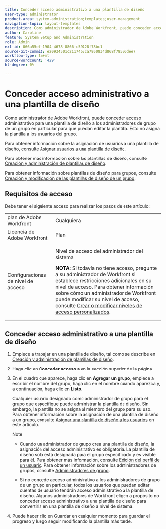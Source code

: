 ```yaml
---
title: Conceder acceso administrativo a una plantilla de diseño
user-type: administrator
product-area: system-administration;templates;user-management
navigation-topic: layout-templates
description: Como administrador de Adobe Workfront, puede conceder acceso administrativo para una plantilla de diseño a los administradores de grupo de un grupo en particular para que puedan editar la plantilla. Esto no asigna la plantilla a los usuarios del grupo.
author: Caroline
feature: System Setup and Administration
role: Admin
exl-id: 066a55ef-1904-4678-8866-c59428f78bc1
source-git-commit: e20934501c2117455ca7950834d868f78576dee7
workflow-type: tm+mt
source-wordcount: '429'
ht-degree: 0%

---
```


# Conceder acceso administrativo a una plantilla de diseño

Como administrador de Adobe Workfront, puede conceder acceso administrativo para una plantilla de diseño a los administradores de grupo de un grupo en particular para que puedan editar la plantilla. Esto no asigna la plantilla a los usuarios del grupo.

Para obtener información sobre la asignación de usuarios a una plantilla de diseño, consulte [Asignar usuarios a una plantilla de diseño](../../../administration-and-setup/customize-workfront/use-layout-templates/assign-users-to-layout-template.md).

Para obtener más información sobre las plantillas de diseño, consulte [Creación y administración de plantillas de diseño](../../../administration-and-setup/customize-workfront/use-layout-templates/create-and-manage-layout-templates.md).

Para obtener información sobre plantillas de diseño para grupos, consulte [Creación y modificación de las plantillas de diseño de un grupo](../../../administration-and-setup/manage-groups/work-with-group-objects/create-and-modify-a-groups-layout-templates.md).

## Requisitos de acceso

Debe tener el siguiente acceso para realizar los pasos de este artículo:

<table style="table-layout:auto"> 
 <col> 
 <col> 
 <tbody> 
  <tr> 
   <td role="rowheader">plan de Adobe Workfront</td> 
   <td>Cualquiera</td> 
  </tr> 
  <tr> 
   <td role="rowheader">Licencia de Adobe Workfront</td> 
   <td>Plan</td> 
  </tr> 
  <tr> 
   <td role="rowheader">Configuraciones de nivel de acceso</td> 
   <td><p>Nivel de acceso del administrador del sistema</p><p><b>NOTA</b>: Si todavía no tiene acceso, pregunte a su administrador de Workfront si establece restricciones adicionales en su nivel de acceso. Para obtener información sobre cómo un administrador de Workfront puede modificar su nivel de acceso, consulte <a href="../../../administration-and-setup/add-users/configure-and-grant-access/create-modify-access-levels.md" class="MCXref xref">Crear o modificar niveles de acceso personalizados</a>.</p> </td> 
  </tr> 
 </tbody> 
</table>

## Conceder acceso administrativo a una plantilla de diseño

1. Empiece a trabajar en una plantilla de diseño, tal como se describe en [Creación y administración de plantillas de diseño](../../../administration-and-setup/customize-workfront/use-layout-templates/create-and-manage-layout-templates.md).
1. Haga clic en **Conceder acceso a** en la sección superior de la página.
1. En el cuadro que aparece, haga clic en **Agregar un grupo**, empiece a escribir el nombre del grupo, haga clic en el nombre cuando aparezca y, a continuación, haga clic en **Listo**.

   Cualquier usuario designado como administrador de grupo para el grupo que especifique puede administrar la plantilla de diseño. Sin embargo, la plantilla no se asigna al miembro del grupo para su uso. Para obtener información sobre la asignación de una plantilla de diseño a un grupo, consulte [Asignar una plantilla de diseño a los usuarios](../../../administration-and-setup/customize-workfront/use-layout-templates/assign-users-to-layout-template.md#assign) en este artículo.

   >[!NOTE]
   >
   >* Cuando un administrador de grupo crea una plantilla de diseño, la asignación del acceso administrativo es obligatoria. La plantilla de diseño solo está designada para el grupo especificado y es visible para él. Para obtener más información, consulte [Edición del perfil de un usuario](../../../administration-and-setup/add-users/create-and-manage-users/edit-a-users-profile.md). Para obtener información sobre los administradores de grupos, consulte [Administradores de grupo](../../../administration-and-setup/manage-groups/group-roles/group-administrators.md).
   >   
   >* Si no concede acceso administrativo a los administradores de grupo de un grupo en particular, todos los usuarios que puedan editar cuentas de usuario tendrán acceso administrativo a la plantilla de diseño. Algunos administradores de Workfront eligen a propósito no conceder acceso administrativo a una plantilla de diseño para convertirla en una plantilla de diseño a nivel de sistema.


1. Puede hacer clic en Guardar en cualquier momento para guardar el progreso y luego seguir modificando la plantilla más tarde.
